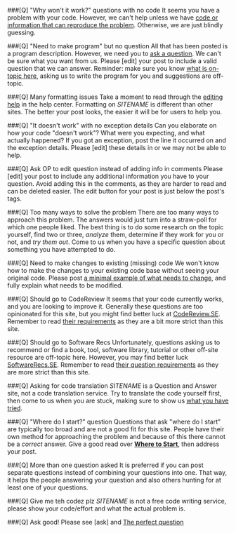 ###[Q] "Why won't it work?" questions with no code
It seems you have a problem with your code. However, we can't help unless we have [code or information that can reproduce the problem](http://$SITEURL$/help/mcve). Otherwise, we are just blindly guessing.

###[Q] "Need to make program" but no question
All that has been posted is a program description. However, we need you to [ask a question](http://$SITEURL$/help/how-to-ask). We can't be sure what you want from us. Please [edit] your post to include a valid question that we can answer. Reminder: make sure you know [what is on-topic here](http://$SITEURL$/help/on-topic), asking us to write the program for you and suggestions are off-topic.

###[Q] Many formatting issues
Take a moment to read through the [editing help](http://$SITEURL$/editing-help) in the help center. Formatting on $SITENAME$ is different than other sites. The better your post looks, the easier it will be for users to help you.

###[Q] "It doesn't work" with no exception details
Can you elaborate on how your code "doesn't work"? What were you expecting, and what actually happened? If you got an exception, post the line it occurred on and the exception details. Please [edit] these details in or we may not be able to help.

###[Q] Ask OP to edit question instead of adding info in comments
Please [edit] your post to include any additional information you have to your question. Avoid adding this in the comments, as they are harder to read and can be deleted easier. The edit button for your post is just below the post's tags.

###[Q] Too many ways to solve the problem
There are too many ways to approach this problem. The answers would just turn into a straw-poll for which one people liked. The best thing is to do some research on the topic yourself, find two or three, _analyze_ them, determine if they work for you or not, and _try them out_. Come to us when you have a specific question about something you have attempted to do.

###[Q] Need to make changes to existing (missing) code
We won't know how to make the changes to your existing code base without seeing your original code. Please post [a minimal example of what needs to change](http://$SITEURL$/help/mcve), and fully explain what needs to be modified.

###[Q] Should go to CodeReview
It seems that your code currently works, and you are looking to improve it. Generally these questions are too opinionated for this site, but you might find better luck at [CodeReview.SE](http://codereview.stackexchange.com/tour). Remember to read [their requirements](http://codereview.stackexchange.com/help/on-topic) as they are a bit more strict than this site.

###[Q] Should go to Software Recs
Unfortunately, questions asking us to recommend or find a book, tool, software library, tutorial or other off-site resource are off-topic here. However, you may find better luck [SoftwareRecs.SE](http://softwarerecs.stackexchange.com/tour). Remember to read [their question requirements](http://softwarerecs.stackexchange.com/help/on-topic) as they are more strict than this site.

###[Q] Asking for code translation
$SITENAME$ is a Question and Answer site, not a code translation service. Try to translate the code yourself first, then come to us when you are stuck, making sure to show us [what you have tried](http://$SITEURL$/help/mcve).

###[Q] "Where do I start?" question
Questions that ask "where do I start" are typically too broad and are not a good fit for this site. People have their own method for approaching the problem and because of this there cannot be a _correct_ answer. Give a good read over [**Where to Start**](http://meta.programmers.stackexchange.com/questions/6366/where-to-start/6367#6367), then address your post.

###[Q] More than one question asked
It is preferred if you can post separate questions instead of combining your questions into one. That way, it helps the people answering your question and also others hunting for at least one of your questions.

###[Q] Give me teh codez plz
$SITENAME$ is not a free code writing service, please show your code/effort and what the actual problem is.

###[Q] Ask good!
Please see [ask] and [The perfect question](http://codeblog.jonskeet.uk/2010/08/29/writing-the-perfect-question/)

